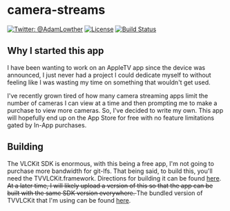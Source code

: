 # camera-streams

[![Twitter: @AdamLowther](https://img.shields.io/badge/contact-@FastlaneTools-blue.svg?style=flat)](https://twitter.com/FastlaneTools)
[![License](https://img.shields.io/badge/license-MIT-green.svg?style=flat)](https://github.com/fastlane/fastlane/blob/master/LICENSE)
[![Build Status](https://img.shields.io/circleci/project/aklowther/camera-streams.svg?style=flat)](https://circleci.com/gh/aklowther/camera-streams)

## Why I started this app
I have been wanting to work on an AppleTV app since the device was announced, I just never had a project I could dedicate myself to without feeling like I was wasting my time on something that wouldn't get used.

I've recently grown tired of how many camera streaming apps limit the number of cameras I can view at a time and then prompting me to make a purchase to view more cameras.  So, I've decided to write my own.  This app will hopefully end up on the App Store for free with no feature limitations gated by In-App purchases.

## Building
The VLCKit SDK is enormous, with this being a free app, I'm not going to purchase more bandwidth for git-lfs.  That being said, to build this, you'll need the TVVLCKit.framework.  Directions for building it can be found [here](https://wiki.videolan.org/VLCKit/).  <s>At a later time, I will likely upload a version of this so that the app can be built with the same SDK version everywhere. </s>  The bundled version of TVVLCKit that I'm using can be found [here](https://external.lowther.com/adam/tvvlc.tgz).
